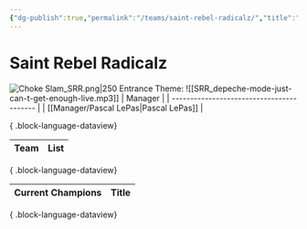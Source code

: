 ```yaml
---
{"dg-publish":true,"permalink":"/teams/saint-rebel-radicalz/","title":"Saint Rebel Radicalz","noteIcon":"","created":"2024-11-28T09:48:21.071+01:00"}
---
```


# **Saint Rebel Radicalz**
![Choke Slam_SRR.png|250](/img/user/z_Images/Choke%20Slam_SRR.png)
Entrance Theme:  ![[SRR_depeche-mode-just-can-t-get-enough-live.mp3]]
| Manager                                   |
| ----------------------------------------- |
| [[Manager/Pascal LePas\|Pascal LePas]] |

{ .block-language-dataview}

| Team | List |
| ---- | ---- |

{ .block-language-dataview}

| Current Champions | Title |
| ----------------- | ----- |

{ .block-language-dataview}